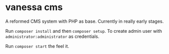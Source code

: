 # vanessa cms


A reformed CMS system with PHP as base.
Currently in really early stages.

Run `composer install` and then `composer setup`. To create admin user with `administrator:administrator` as credentials.

Run `composer start` the feel it.
